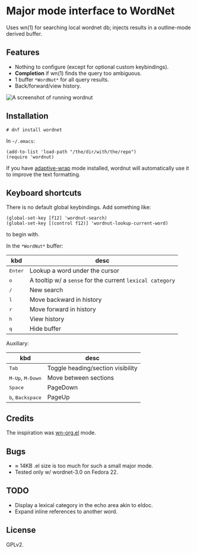 # Major mode interface to WordNet

Uses wn(1) for searching local wordnet db; injects results in a
outline-mode derived buffer.

## Features

* Nothing to configure (except for optional custom keybindings).
* **Completion** if wn(1) finds the query too ambiguous.
* 1 buffer `*WordNut*` for all query results.
* Back/forward/view history.

![A screenshot of running wordnut](https://raw.github.com/gromnitsky/wordnut/master/screenshot1.png)

## Installation

	# dnf install wordnet

In `~/.emacs`:

	(add-to-list 'load-path "/the/dir/with/the/repo")
	(require 'wordnut)

If you have
[adaptive-wrap](http://elpa.gnu.org/packages/adaptive-wrap.html) mode
installed, wordnut will automatically use it to improve the text
formatting.

## Keyboard shortcuts

There is no default global keybindings. Add something like:

	(global-set-key [f12] 'wordnut-search)
	(global-set-key [(control f12)] 'wordnut-lookup-current-word)

to begin with.

In the `*WordNut*` buffer:

kbd               | desc
----------------- | -------------
<kbd>Enter</kbd>  | Lookup a word under the cursor
<kbd>o</kbd>      | A tooltip w/ a `sense` for the current `lexical category`
<kbd>/</kbd>      | New search
<kbd>l</kbd>      | Move backward in history
<kbd>r</kbd>      | Move forward in history
<kbd>h</kbd>      | View history
<kbd>q</kbd>      | Hide buffer

Auxiliary:

kbd                                  | desc
------------------------------------ | -------------
<kbd>Tab</kbd>                       | Toggle heading/section visibility
<kbd>M-Up</kbd>, <kbd>M-Down</kbd>   | Move between sections
<kbd>Space</kbd>                     | PageDown
<kbd>b</kbd>, <kbd>Backspace</kbd>   | PageUp

## Credits

The inspiration was [wn-org.el](http://emacswiki.org/emacs/wn-org.el)
mode.

## Bugs

* ≈ 14KB .el size is too much for such a small major mode.
* Tested only w/ wordnet-3.0 on Fedora 22.

## TODO

* Display a lexical category in the echo area akin to eldoc.
* Expand inline references to another word.

## License

GPLv2.
